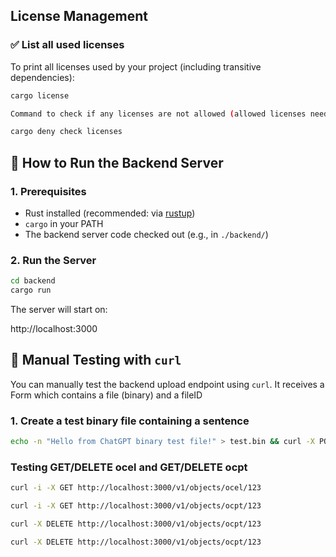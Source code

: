 ## License Management

### ✅ List all used licenses

To print all licenses used by your project (including transitive dependencies):

```bash
cargo license

Command to check if any licenses are not allowed (allowed licenses need to be added to the deny.toml)

cargo deny check licenses
```
## 🚀 How to Run the Backend Server

### 1. Prerequisites

- Rust installed (recommended: via [rustup](https://rustup.rs/))
- `cargo` in your PATH
- The backend server code checked out (e.g., in `./backend/`)

### 2. Run the Server

```bash
cd backend
cargo run
```
The server will start on:

http://localhost:3000

## 🧪 Manual Testing with `curl`

You can manually test the backend upload endpoint using `curl`.
It receives a Form which contains a file (binary) and a fileID

### 1. Create a test binary file containing a sentence

```bash
echo -n "Hello from ChatGPT binary test file!" > test.bin && curl -X POST http://localhost:3000/v1/upload/test -F "fileId=test123" -F "file=@test.bin"
```

### Testing GET/DELETE ocel and GET/DELETE ocpt

```bash
curl -i -X GET http://localhost:3000/v1/objects/ocel/123

curl -i -X GET http://localhost:3000/v1/objects/ocpt/123

curl -X DELETE http://localhost:3000/v1/objects/ocpt/123

curl -X DELETE http://localhost:3000/v1/objects/ocpt/123
```